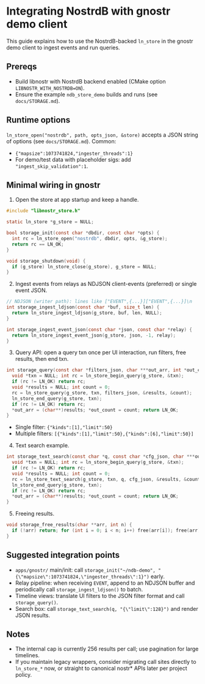 # Integrating NostrdB with gnostr demo client

This guide explains how to use the NostrdB-backed `ln_store` in the gnostr demo client to ingest events and run queries.

## Prereqs

- Build libnostr with NostrdB backend enabled (CMake option `LIBNOSTR_WITH_NOSTRDB=ON`).
- Ensure the example `ndb_store_demo` builds and runs (see `docs/STORAGE.md`).

## Runtime options

`ln_store_open("nostrdb", path, opts_json, &store)` accepts a JSON string of options (see `docs/STORAGE.md`). Common:

- `{"mapsize":1073741824,"ingester_threads":1}`
- For demo/test data with placeholder sigs: add `"ingest_skip_validation":1`.

## Minimal wiring in gnostr

1) Open the store at app startup and keep a handle.

```c
#include "libnostr_store.h"

static ln_store *g_store = NULL;

bool storage_init(const char *dbdir, const char *opts) {
  int rc = ln_store_open("nostrdb", dbdir, opts, &g_store);
  return rc == LN_OK;
}

void storage_shutdown(void) {
  if (g_store) ln_store_close(g_store), g_store = NULL;
}
```

2) Ingest events from relays as NDJSON client-events (preferred) or single event JSON.

```c
// NDJSON (writer path): lines like ["EVENT",{...}]["EVENT",{...}]\n
int storage_ingest_ldjson(const char *buf, size_t len) {
  return ln_store_ingest_ldjson(g_store, buf, len, NULL);
}

int storage_ingest_event_json(const char *json, const char *relay) {
  return ln_store_ingest_event_json(g_store, json, -1, relay);
}
```

3) Query API: open a query txn once per UI interaction, run filters, free results, then end txn.

```c
int storage_query(const char *filters_json, char ***out_arr, int *out_count) {
  void *txn = NULL; int rc = ln_store_begin_query(g_store, &txn);
  if (rc != LN_OK) return rc;
  void *results = NULL; int count = 0;
  rc = ln_store_query(g_store, txn, filters_json, &results, &count);
  ln_store_end_query(g_store, txn);
  if (rc != LN_OK) return rc;
  *out_arr = (char**)results; *out_count = count; return LN_OK;
}
```

- Single filter: `{"kinds":[1],"limit":50}`
- Multiple filters: `[{"kinds":[1],"limit":50},{"kinds":[6],"limit":50}]`

4) Text search example.

```c
int storage_text_search(const char *q, const char *cfg_json, char ***out_arr, int *out_count) {
  void *txn = NULL; int rc = ln_store_begin_query(g_store, &txn);
  if (rc != LN_OK) return rc;
  void *results = NULL; int count = 0;
  rc = ln_store_text_search(g_store, txn, q, cfg_json, &results, &count);
  ln_store_end_query(g_store, txn);
  if (rc != LN_OK) return rc;
  *out_arr = (char**)results; *out_count = count; return LN_OK;
}
```

5) Freeing results.

```c
void storage_free_results(char **arr, int n) {
  if (!arr) return; for (int i = 0; i < n; i++) free(arr[i]); free(arr);
}
```

## Suggested integration points

- `apps/gnostr/` main/init: call `storage_init("~/ndb-demo", "{\"mapsize\":1073741824,\"ingester_threads\":1}")` early.
- Relay pipeline: when receiving `EVENT`, append to an NDJSON buffer and periodically call `storage_ingest_ldjson()` to batch.
- Timeline views: translate UI filters to the JSON filter format and call `storage_query()`.
- Search box: call `storage_text_search(q, "{\"limit\":128}")` and render JSON results.

## Notes

- The internal cap is currently 256 results per call; use pagination for large timelines.
- If you maintain legacy wrappers, consider migrating call sites directly to `ln_store_*` now, or straight to canonical nostr* APIs later per project policy.
